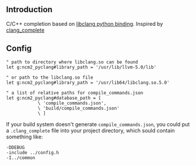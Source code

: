 
## Introduction

C/C++ completion based on [libclang python
binding](https://github.com/llvm-mirror/clang). Inspired by
[clang_complete](https://github.com/Rip-Rip/clang_complete)

## Config

```vim
" path to directory where libclang.so can be found
let g:ncm2_pyclang#library_path = '/usr/lib/llvm-5.0/lib'

" or path to the libclang.so file
let g:ncm2_pyclang#library_path = '/usr/lib64/libclang.so.5.0'

" a list of relative paths for compile_commands.json
let g:ncm2_pyclang#database_path = [
            \ 'compile_commands.json',
            \ 'build/compile_commands.json'
            \ ]
```

If your build system doesn't generate `compile_commands.json`, you could put a
`.clang_complete` file into your project directory, which sould contain
something like:

```
-DDEBUG
-include ../config.h
-I../common
```
